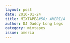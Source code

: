 ```yaml
---
layout: post 
date: 2016-01-24
title: MIXTAPE&#58; AMERI/A
author: DJ Daddy Long Legs
category: mixtapes
issue: ameria
---
```

